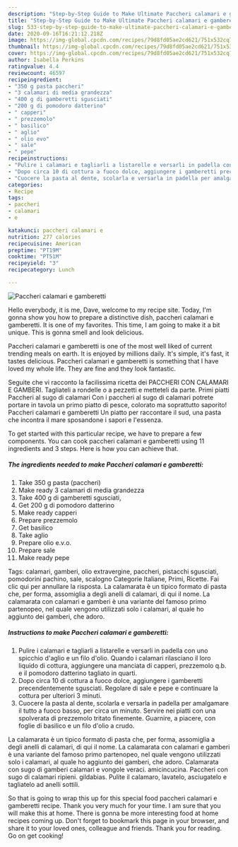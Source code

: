 ```yaml
---
description: "Step-by-Step Guide to Make Ultimate Paccheri calamari e gamberetti"
title: "Step-by-Step Guide to Make Ultimate Paccheri calamari e gamberetti"
slug: 533-step-by-step-guide-to-make-ultimate-paccheri-calamari-e-gamberetti
date: 2020-09-16T16:21:12.218Z
image: https://img-global.cpcdn.com/recipes/79d8fd05ae2cd621/751x532cq70/paccheri-calamari-e-gamberetti-recipe-main-photo.jpg
thumbnail: https://img-global.cpcdn.com/recipes/79d8fd05ae2cd621/751x532cq70/paccheri-calamari-e-gamberetti-recipe-main-photo.jpg
cover: https://img-global.cpcdn.com/recipes/79d8fd05ae2cd621/751x532cq70/paccheri-calamari-e-gamberetti-recipe-main-photo.jpg
author: Isabella Perkins
ratingvalue: 4.4
reviewcount: 46597
recipeingredient:
- "350 g pasta paccheri"
- "3 calamari di media grandezza"
- "400 g di gamberetti sgusciati"
- "200 g di pomodoro datterino"
- " capperi"
- " prezzemolo"
- " basilico"
- " aglio"
- " olio evo"
- " sale"
- " pepe"
recipeinstructions:
- "Pulire i calamari e tagliarli a listarelle e versarli in padella con uno spicchio d&#39;aglio e un filo d&#39;olio. Quando i calamari rilasciano il loro liquido di cottura, aggiungere una manciata di capperi, prezzemolo q.b. e il pomodoro datterino tagliato in quarti."
- "Dopo circa 10 di cottura a fuoco dolce, aggiungere i gamberetti precendentemente sgusciati. Regolare di sale e pepe e continuare la cottura per ulteriori 3 minuti."
- "Cuocere la pasta al dente, scolarla e versarla in padella per amalgamare il tutto a fuoco basso, per circa un minuto. Servire nei piatti con una spolverata di prezzemolo tritato finemente. Guarnire, a piacere, con foglie di basilico e un filo d&#39;olio a crudo."
categories:
- Recipe
tags:
- paccheri
- calamari
- e

katakunci: paccheri calamari e 
nutrition: 277 calories
recipecuisine: American
preptime: "PT19M"
cooktime: "PT51M"
recipeyield: "3"
recipecategory: Lunch

---
```



![Paccheri calamari e gamberetti](https://img-global.cpcdn.com/recipes/79d8fd05ae2cd621/751x532cq70/paccheri-calamari-e-gamberetti-recipe-main-photo.jpg)

Hello everybody, it is me, Dave, welcome to my recipe site. Today, I'm gonna show you how to prepare a distinctive dish, paccheri calamari e gamberetti. It is one of my favorites. This time, I am going to make it a bit unique. This is gonna smell and look delicious.

Paccheri calamari e gamberetti is one of the most well liked of current trending meals on earth. It is enjoyed by millions daily. It's simple, it's fast, it tastes delicious. Paccheri calamari e gamberetti is something that I have loved my whole life. They are fine and they look fantastic.

Seguite che vi racconto la facilissima ricetta dei PACCHERI CON CALAMARI E GAMBERI. Tagliateli a rondelle o a pezzetti e metteteli da parte. Primi piatti Paccheri al sugo di calamari Con i paccheri al sugo di calamari potrete portare in tavola un primo piatto di pesce, colorato ma soprattutto saporito! Paccheri calamari e gamberetti Un piatto per raccontare il sud, una pasta che incontra il mare sposandone i sapori e l&#39;essenza.


To get started with this particular recipe, we have to prepare a few components. You can cook paccheri calamari e gamberetti using 11 ingredients and 3 steps. Here is how you can achieve that.

<!--inarticleads1-->

##### The ingredients needed to make Paccheri calamari e gamberetti:

1. Take 350 g pasta (paccheri)
1. Make ready 3 calamari di media grandezza
1. Take 400 g di gamberetti sgusciati,
1. Get 200 g di pomodoro datterino
1. Make ready  capperi
1. Prepare  prezzemolo
1. Get  basilico
1. Take  aglio
1. Prepare  olio e.v.o.
1. Prepare  sale
1. Make ready  pepe


Tags: calamari, gamberi, olio extravergine, paccheri, pistacchi sgusciati, pomodorini pachino, sale, scalogno Categorie Italiane, Primi, Ricette. Fai clic qui per annullare la risposta. La calamarata è un tipico formato di pasta che, per forma, assomiglia a degli anelli di calamari, di qui il nome. La calamarata con calamari e gamberi è una variante del famoso primo partenopeo, nel quale vengono utilizzati solo i calamari, al quale ho aggiunto dei gamberi, che adoro. 

<!--inarticleads2-->

##### Instructions to make Paccheri calamari e gamberetti:

1. Pulire i calamari e tagliarli a listarelle e versarli in padella con uno spicchio d&#39;aglio e un filo d&#39;olio. Quando i calamari rilasciano il loro liquido di cottura, aggiungere una manciata di capperi, prezzemolo q.b. e il pomodoro datterino tagliato in quarti.
1. Dopo circa 10 di cottura a fuoco dolce, aggiungere i gamberetti precendentemente sgusciati. Regolare di sale e pepe e continuare la cottura per ulteriori 3 minuti.
1. Cuocere la pasta al dente, scolarla e versarla in padella per amalgamare il tutto a fuoco basso, per circa un minuto. Servire nei piatti con una spolverata di prezzemolo tritato finemente. Guarnire, a piacere, con foglie di basilico e un filo d&#39;olio a crudo.


La calamarata è un tipico formato di pasta che, per forma, assomiglia a degli anelli di calamari, di qui il nome. La calamarata con calamari e gamberi è una variante del famoso primo partenopeo, nel quale vengono utilizzati solo i calamari, al quale ho aggiunto dei gamberi, che adoro. Calamarata con sugo di gamberi calamari e vongole veraci. amicincucina. Paccheri con sugo di calamari ripieni. gildabias. Pulite il calamaro, lavatelo, asciugatelo e tagliatelo ad anelli sottili. 

So that is going to wrap this up for this special food paccheri calamari e gamberetti recipe. Thank you very much for your time. I am sure that you will make this at home. There is gonna be more interesting food at home recipes coming up. Don't forget to bookmark this page in your browser, and share it to your loved ones, colleague and friends. Thank you for reading. Go on get cooking!
